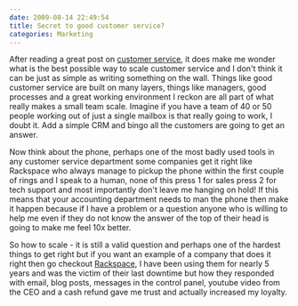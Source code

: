 ```yaml
---
date: 2009-08-14 22:49:54
title: Secret to good customer service?
categories: Marketing
---
```


After reading a great post on [customer service](http://uk.techcrunch.com/2009/08/13/how-do-startups-make-customer-service-scale-into-awesomeness/), it does make me wonder what is the best possible way to scale customer service and I don't think it can be just as simple as writing something on the wall. Things like good customer service are built on many layers, things like managers, good processes and a great working environment I reckon are all part of what really makes a small team scale. Imagine if you have a team of 40 or 50 people working out of just a single mailbox is that really going to work, I doubt it. Add a simple CRM and bingo all the customers are going to get an answer.

Now think about the phone, perhaps one of the most badly used tools in any customer service department some companies get it right like Rackspace who always manage to pickup the phone within the first couple of rings and I speak to a human, none of this press 1 for sales press 2 for tech support and most importantly don't leave me hanging on hold! If this means that your accounting department needs to man the phone then make it happen because if I have a problem or a question anyone who is willing to help me even if they do not know the answer of the top of their head is going to make me feel 10x better.

So how to scale - it is still a valid question and perhaps one of the hardest things to get right but if you want an example of a company that does it right then go checkout [Rackspace](http://www.rackspace.com), I have been using them for nearly 5 years and was the victim of their last downtime but how they responded with email, blog posts, messages in the control panel, youtube video from the CEO and a cash refund gave me trust and actually increased my loyalty.
